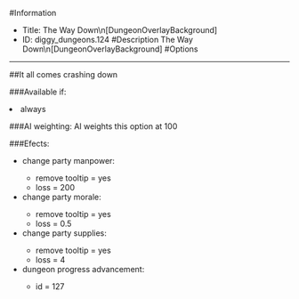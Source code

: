 #Information
 - Title: The Way Down\n[DungeonOverlayBackground]
 - ID: diggy_dungeons.124
#Description
The Way Down\n[DungeonOverlayBackground]
#Options

___
##It all comes crashing down

###Available if:
<li>always</li>

###AI weighting:
AI weights this option at 100


###Efects:<ul><li>change party manpower:</li><ul><li>remove tooltip = yes</li><li>loss = 200</li></ul><li>change party morale:</li><ul><li>remove tooltip = yes</li><li>loss = 0.5</li></ul><li>change party supplies:</li><ul><li>remove tooltip = yes</li><li>loss = 4</li></ul><li>dungeon progress advancement:</li><ul><li>id = 127</li></ul></ul>
